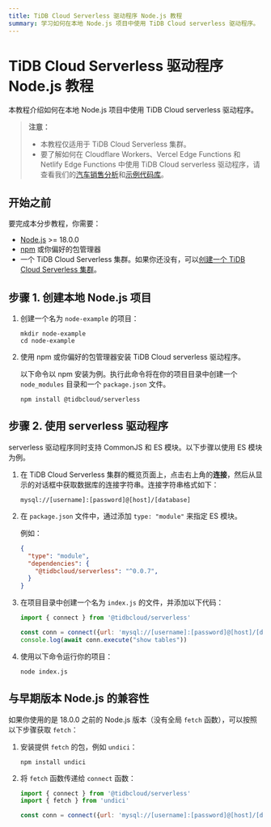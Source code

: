 ```yaml
---
title: TiDB Cloud Serverless 驱动程序 Node.js 教程
summary: 学习如何在本地 Node.js 项目中使用 TiDB Cloud serverless 驱动程序。
---
```


# TiDB Cloud Serverless 驱动程序 Node.js 教程

本教程介绍如何在本地 Node.js 项目中使用 TiDB Cloud serverless 驱动程序。

> **注意：**
>
> - 本教程仅适用于 TiDB Cloud Serverless 集群。
> - 要了解如何在 Cloudflare Workers、Vercel Edge Functions 和 Netlify Edge Functions 中使用 TiDB Cloud serverless 驱动程序，请查看我们的[汽车销售分析](https://car-sales-insight.vercel.app/)和[示例代码库](https://github.com/tidbcloud/car-sales-insight)。

## 开始之前

要完成本分步教程，你需要：

- [Node.js](https://nodejs.org/en) >= 18.0.0
- [npm](https://docs.npmjs.com/downloading-and-installing-node-js-and-npm) 或你偏好的包管理器
- 一个 TiDB Cloud Serverless 集群。如果你还没有，可以[创建一个 TiDB Cloud Serverless 集群](/develop/dev-guide-build-cluster-in-cloud.md)。

## 步骤 1. 创建本地 Node.js 项目

1. 创建一个名为 `node-example` 的项目：

    ```shell
    mkdir node-example
    cd node-example
    ```

2. 使用 npm 或你偏好的包管理器安装 TiDB Cloud serverless 驱动程序。

    以下命令以 npm 安装为例。执行此命令将在你的项目目录中创建一个 `node_modules` 目录和一个 `package.json` 文件。

    ```
    npm install @tidbcloud/serverless
    ```

## 步骤 2. 使用 serverless 驱动程序

serverless 驱动程序同时支持 CommonJS 和 ES 模块。以下步骤以使用 ES 模块为例。

1. 在 TiDB Cloud Serverless 集群的概览页面上，点击右上角的**连接**，然后从显示的对话框中获取数据库的连接字符串。连接字符串格式如下：

    ```
    mysql://[username]:[password]@[host]/[database]
    ```

2. 在 `package.json` 文件中，通过添加 `type: "module"` 来指定 ES 模块。

    例如：

    ```json
    {
      "type": "module",
      "dependencies": {
        "@tidbcloud/serverless": "^0.0.7",
      }
    }
    ```

3. 在项目目录中创建一个名为 `index.js` 的文件，并添加以下代码：

    ```js
    import { connect } from '@tidbcloud/serverless'
    
    const conn = connect({url: 'mysql://[username]:[password]@[host]/[database]'}) // 替换为你的 TiDB Cloud Serverless 集群信息
    console.log(await conn.execute("show tables"))
    ```

4. 使用以下命令运行你的项目：

    ```
    node index.js
    ```

## 与早期版本 Node.js 的兼容性

如果你使用的是 18.0.0 之前的 Node.js 版本（没有全局 `fetch` 函数），可以按照以下步骤获取 `fetch`：

1. 安装提供 `fetch` 的包，例如 `undici`：

    ```
    npm install undici
    ```

2. 将 `fetch` 函数传递给 `connect` 函数：

    ```js
    import { connect } from '@tidbcloud/serverless'
    import { fetch } from 'undici'
    
    const conn = connect({url: 'mysql://[username]:[password]@[host]/[database]',fetch})
    ```
